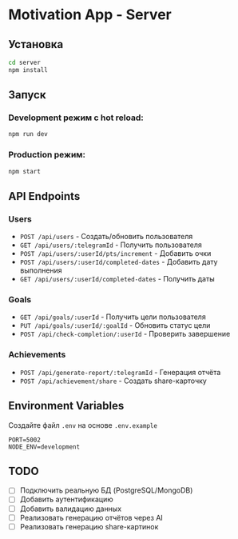 # Motivation App - Server

## Установка

```bash
cd server
npm install
```

## Запуск

### Development режим с hot reload:
```bash
npm run dev
```

### Production режим:
```bash
npm start
```

## API Endpoints

### Users
- `POST /api/users` - Создать/обновить пользователя
- `GET /api/users/:telegramId` - Получить пользователя
- `POST /api/users/:userId/pts/increment` - Добавить очки
- `POST /api/users/:userId/completed-dates` - Добавить дату выполнения
- `GET /api/users/:userId/completed-dates` - Получить даты

### Goals
- `GET /api/goals/:userId` - Получить цели пользователя
- `PUT /api/goals/:userId/:goalId` - Обновить статус цели
- `POST /api/check-completion/:userId` - Проверить завершение

### Achievements
- `POST /api/generate-report/:telegramId` - Генерация отчёта
- `POST /api/achievement/share` - Создать share-карточку

## Environment Variables

Создайте файл `.env` на основе `.env.example`

```
PORT=5002
NODE_ENV=development
```

## TODO

- [ ] Подключить реальную БД (PostgreSQL/MongoDB)
- [ ] Добавить аутентификацию
- [ ] Добавить валидацию данных
- [ ] Реализовать генерацию отчётов через AI
- [ ] Реализовать генерацию share-картинок
